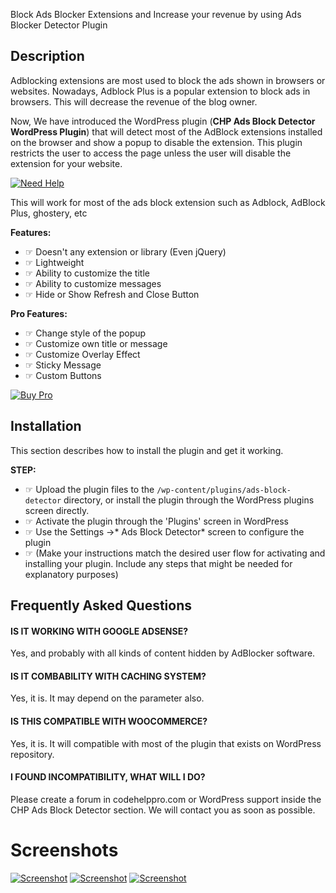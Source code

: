 Block Ads Blocker Extensions and Increase your revenue by using Ads Blocker Detector Plugin

## Description

Adblocking extensions are most used to block the ads shown in browsers or websites. Nowadays, Adblock Plus is a popular extension to block ads in browsers. This will decrease the revenue of the blog owner.

Now, We have introduced the WordPress plugin (**CHP Ads Block Detector WordPress Plugin**) that will detect most of the AdBlock extensions installed on the browser and show a popup to disable the extension. This plugin restricts the user to access the page unless the user will disable the extension for your website.

[![Need Help](https://codehelppro.com/wp-content/uploads/2021/02/Need-Help-Banner.2-1.jpg)](https://codehelppro.com/product/chp-ads-block-detector/)

This will work for most of the ads block extension such as Adblock, AdBlock Plus, ghostery, etc

**Features:**

*   ☞ Doesn\'t any extension or library (Even jQuery)
*   ☞ Lightweight 
*   ☞ Ability to customize the title
*   ☞ Ability to customize messages
*   ☞ Hide or Show Refresh and Close Button

**Pro Features:**

*   ☞ Change style of the popup
*   ☞ Customize own title or message
*   ☞ Customize Overlay Effect
*   ☞ Sticky Message
*   ☞ Custom Buttons

[![Buy Pro](https://codehelppro.com/wp-content/uploads/2021/03/Orange-Buy-Now-Button2.png)](https://codehelppro.com/product/chp-ads-block-detector/)


## Installation

This section describes how to install the plugin and get it working.

**STEP:**

*   ☞  Upload the plugin files to the `/wp-content/plugins/ads-block-detector` directory, or install the plugin through the WordPress plugins screen directly.
*   ☞  Activate the plugin through the 'Plugins' screen in WordPress
*   ☞  Use the Settings ->* Ads Block Detector* screen to configure the plugin
*   ☞  (Make your instructions match the desired user flow for activating and installing your plugin. Include any steps that might be needed for explanatory purposes)

## Frequently Asked Questions

#### IS IT WORKING WITH GOOGLE ADSENSE?

Yes, and probably with all kinds of content hidden by AdBlocker software.

#### IS IT COMBABILITY WITH CACHING SYSTEM?

Yes, it is. It may depend on the parameter also.

#### IS THIS COMPATIBLE WITH WOOCOMMERCE?

Yes, it is. It will compatible with most of the plugin that exists on WordPress repository.

#### I FOUND INCOMPATIBILITY, WHAT WILL I DO?

Please create a forum in codehelppro.com or WordPress support inside the CHP Ads Block Detector section. We will contact you as soon as possible.

# Screenshots
[![Screenshot](https://codehelppro.com/wp-content/uploads/2021/02/04_preview.png)](https://codehelppro.com/product/chp-ads-block-detector/)
[![Screenshot](https://codehelppro.com/wp-content/uploads/2021/02/02_preview.png)](https://codehelppro.com/product/chp-ads-block-detector/)
[![Screenshot](https://codehelppro.com/wp-content/uploads/2021/02/03_preview.png)](https://codehelppro.com/product/chp-ads-block-detector/)

